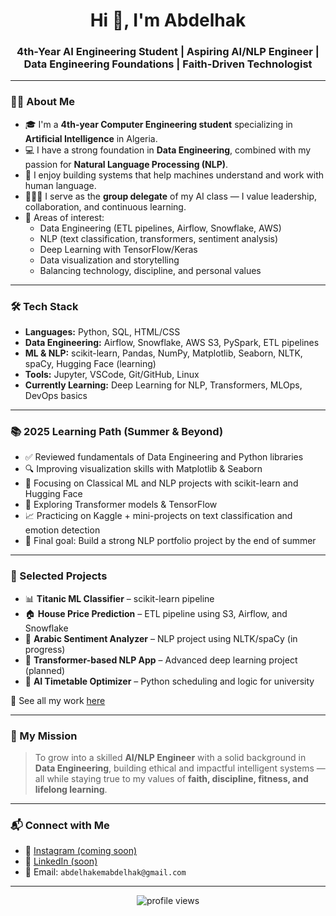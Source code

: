 <h1 align="center">Hi 👋, I'm Abdelhak</h1>
<h3 align="center">4th-Year AI Engineering Student | Aspiring AI/NLP Engineer | Data Engineering Foundations | Faith-Driven Technologist</h3>

---

### 👨‍🎓 About Me

- 🎓 I'm a **4th-year Computer Engineering student** specializing in **Artificial Intelligence** in Algeria.
- 💻 I have a strong foundation in **Data Engineering**, combined with my passion for **Natural Language Processing (NLP)**.
- 💬 I enjoy building systems that help machines understand and work with human language.
- 🧑‍🤝‍🧑 I serve as the **group delegate** of my AI class — I value leadership, collaboration, and continuous learning.
- 🧩 Areas of interest:
  - Data Engineering (ETL pipelines, Airflow, Snowflake, AWS)
  - NLP (text classification, transformers, sentiment analysis)
  - Deep Learning with TensorFlow/Keras
  - Data visualization and storytelling
  - Balancing technology, discipline, and personal values

---

### 🛠️ Tech Stack

- **Languages:** Python, SQL, HTML/CSS
- **Data Engineering:** Airflow, Snowflake, AWS S3, PySpark, ETL pipelines
- **ML & NLP:** scikit-learn, Pandas, NumPy, Matplotlib, Seaborn, NLTK, spaCy, Hugging Face (learning)
- **Tools:** Jupyter, VSCode, Git/GitHub, Linux
- **Currently Learning:** Deep Learning for NLP, Transformers, MLOps, DevOps basics

---

### 📚 2025 Learning Path (Summer & Beyond)

- ✅ Reviewed fundamentals of Data Engineering and Python libraries
- 🔍 Improving visualization skills with Matplotlib & Seaborn
- 🤖 Focusing on Classical ML and NLP projects with scikit-learn and Hugging Face
- 🚀 Exploring Transformer models & TensorFlow
- 📈 Practicing on Kaggle + mini-projects on text classification and emotion detection
- 🧠 Final goal: Build a strong NLP portfolio project by the end of summer

---

### 📁 Selected Projects

- 📊 **Titanic ML Classifier** – scikit-learn pipeline
- 🏠 **House Price Prediction** – ETL pipeline using S3, Airflow, and Snowflake
- 💬 **Arabic Sentiment Analyzer** – NLP project using NLTK/spaCy (in progress)
- 🧠 **Transformer-based NLP App** – Advanced deep learning project (planned)
- 📅 **AI Timetable Optimizer** – Python scheduling and logic for university

🔗 See all my work [here](https://github.com/YOUR_USERNAME?tab=repositories)

---

### 📌 My Mission

> To grow into a skilled **AI/NLP Engineer** with a solid background in **Data Engineering**, building ethical and impactful intelligent systems —  
> all while staying true to my values of **faith, discipline, fitness, and lifelong learning**.

---

### 📬 Connect with Me

- 📸 [Instagram (coming soon)](https://instagram.com)
- 💼 [LinkedIn (soon)](https://linkedin.com)
- 💌 Email: `abdelhakemabdelhak@gmail.com`

---

<p align="center">
  <img src="https://komarev.com/ghpvc/?username=YOUR_USERNAME&label=Profile%20views&color=0e75b6&style=flat" alt="profile views"/>
</p>

